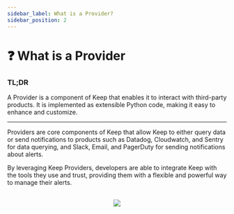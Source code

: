 ```yaml
---
sidebar_label: What is a Provider?
sidebar_position: 2
---
```


# ❓ What is a Provider


### TL;DR
A Provider is a component of Keep that enables it to interact with third-party products. It is implemented as extensible Python code, making it easy to enhance and customize.

---

Providers are core components of Keep that allow Keep to either query data or send notifications to products such as Datadog, Cloudwatch, and Sentry for data querying, and Slack, Email, and PagerDuty for sending notifications about alerts.

By leveraging Keep Providers, developers are able to integrate Keep with the tools they use and trust, providing them with a flexible and powerful way to manage their alerts.

<div align="center">
    <br />
    <img src="/img/providers.png" />
</div>
